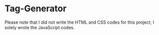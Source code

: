 # Tag-Generator


Please note that I did not write the HTML and CSS codes for this project; I solely wrote the JavaScript codes.
